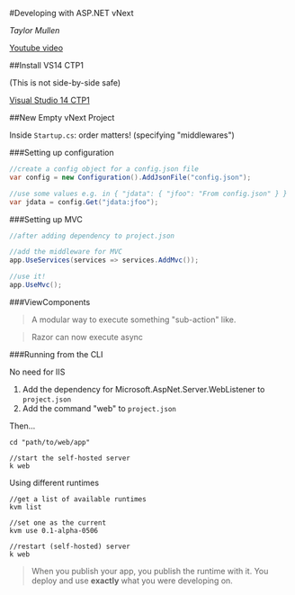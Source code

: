 #Developing with ASP.NET vNext

*Taylor Mullen*

[Youtube video](https://www.youtube.com/watch?v=kqgIByKn9Wk)

##Install VS14 CTP1

(This is not side-by-side safe)

[Visual Studio 14 CTP1](http://www.asp.net/vnext)

##New Empty vNext Project

Inside `Startup.cs`: order matters! (specifying "middlewares")

###Setting up configuration

```csharp
//create a config object for a config.json file
var config = new Configuration().AddJsonFile("config.json");

//use some values e.g. in { "jdata": { "jfoo": "From config.json" } }
var jdata = config.Get("jdata:jfoo");
```

###Setting up MVC

```csharp
//after adding dependency to project.json

//add the middleware for MVC
app.UseServices(services => services.AddMvc());

//use it!
app.UseMvc();
```

###ViewComponents

> A modular way to execute something "sub-action" like.

> Razor can now execute async

###Running from the CLI

No need for IIS

  1. Add the dependency for Microsoft.AspNet.Server.WebListener to `project.json`
  2. Add the command "web" to `project.json`
  
Then...

```
cd "path/to/web/app"

//start the self-hosted server
k web
```

Using different runtimes

```
//get a list of available runtimes
kvm list

//set one as the current
kvm use 0.1-alpha-0506

//restart (self-hosted) server
k web
```

> When you publish your app, you publish the runtime with it. You deploy and use **exactly** what you were developing on. 

